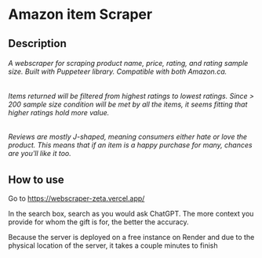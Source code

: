 # Amazon item Scraper


## Description
###### A webscraper for scraping product name, price, rating, and rating sample size. Built with Puppeteer library. Compatible with both Amazon.ca.

###### Items returned will be filtered from highest ratings to lowest ratings. Since > 200 sample size condition will be met by all the items, it seems fitting that higher ratings hold more value. 

###### Reviews are mostly J-shaped, meaning consumers either *hate* or *love* the product. This means that if an item is a happy purchase for many, chances are you'll like it too.


## How to use
Go to https://webscraper-zeta.vercel.app/

In the search box, search as you would ask ChatGPT. The more context you provide for whom the gift is for, the better the accuracy.

Because the server is deployed on a free instance on Render and due to the physical location of the server, it takes a couple minutes to finish
